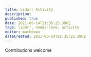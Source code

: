 ```yaml
---
title: Lidarr Activity
description: 
published: true
date: 2021-06-14T21:35:25.390Z
tags: lidarr, needs-love, activity
editor: markdown
dateCreated: 2021-06-14T21:35:25.390Z
---
```


Contributions welcome